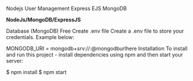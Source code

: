 Nodejs User Management Express EJS MongoDB

**NodeJs/MongoDB/ExpressJS**

Database (MongoDB) Free
Create .env file
Create a .env file to store your credentials. Example below:

MONGODB_URI = mongodb+srv://<username>:<password>@mongodburlhere
Installation
To install and run this project - install dependencies using npm and then start your server:

$ npm install
$ npm start
